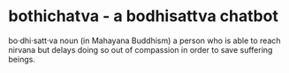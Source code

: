 # bothichatva - a bodhisattva chatbot
 bo·dhi·satt·va noun (in Mahayana Buddhism) a person who is able to reach nirvana but delays doing so out of compassion in order to save suffering beings.
